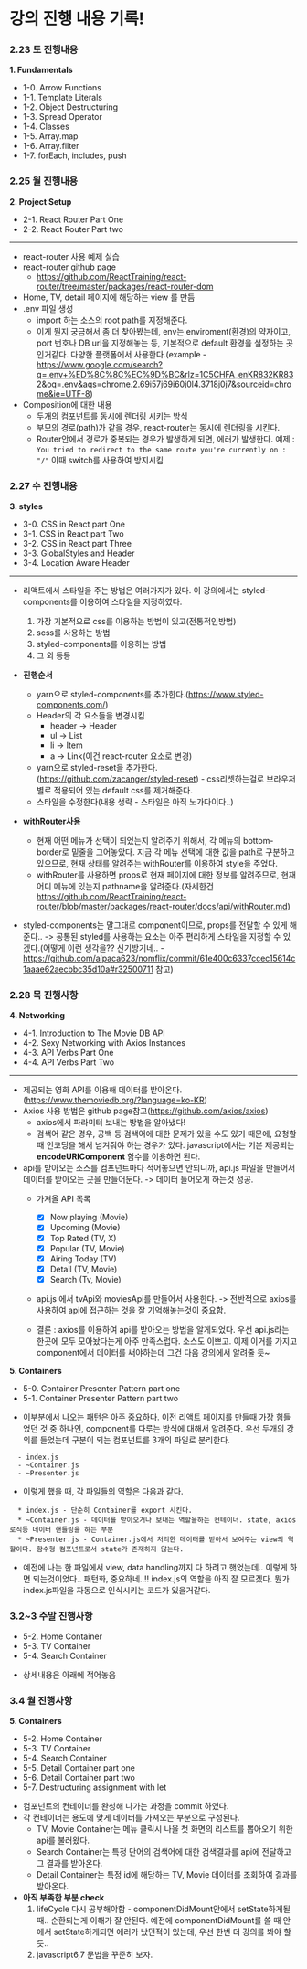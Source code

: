 # 강의 진행 내용 기록!

### __2.23 토 진행내용__

  **1. Fundamentals**
  * 1-0. Arrow Functions
  * 1-1. Template Literals
  * 1-2. Object Destructuring
  * 1-3. Spread Operator
  * 1-4. Classes
  * 1-5. Array.map
  * 1-6. Array.filter
  * 1-7. forEach, includes, push

### __2.25 월 진행내용__

  __2. Project Setup__
  * 2-1. React Router Part One
  * 2-2. React Router Part two
  ---
  * react-router 사용 예제 실습
  * react-router github page
    * https://github.com/ReactTraining/react-router/tree/master/packages/react-router-dom
  * Home, TV, detail 페이지에 해당하는 view 를 만듬
  * .env 파일 생성
    * import 하는 소스의 root path를 지정해준다.
    * 이게 뭔지 궁금해서 좀 더 찾아봤는데, env는 enviroment(환경)의 약자이고, port 번호나 DB url을 지정해놓는 등, 기본적으로 default 환경을 설정하는 곳인거같다. 다양한 플랫폼에서 사용한다.(example - https://www.google.com/search?q=.env+%ED%8C%8C%EC%9D%BC&rlz=1C5CHFA_enKR832KR832&oq=.env&aqs=chrome.2.69i57j69i60j0l4.3718j0j7&sourceid=chrome&ie=UTF-8)
  * Composition에 대한 내용
    * 두개의 컴포넌트를 동시에 렌더링 시키는 방식
    * 부모의 경로(path)가 같을 경우, react-router는 동시에 렌더링을 시킨다.
    * Router안에서 경로가 중복되는 경우가 발생하게 되면, 에러가 발생한다. 예제 : ```You tried to redirect to the same route you're currently on : "/"``` 이때 switch를 사용하여 방지시킴

### __2.27 수 진행내용__

  **3. styles**
  * 3-0. CSS in React part One
  * 3-1. CSS in React part Two
  * 3-2. CSS in React part Three
  * 3-3. GlobalStyles and Header
  * 3-4. Location Aware Header
  ---
  * 리액트에서 스타일을 주는 방법은 여러가지가 있다. 이 강의에서는 styled-components를 이용하여 스타일을 지정하였다.
    1. 가장 기본적으로 css를 이용하는 방법이 있고(전통적인방법)
    1. scss를 사용하는 방법
    1. styled-components를 이용하는 방법
    1. 그 외 등등

  * **진행순서**
    * yarn으로 styled-components를 추가한다.(https://www.styled-components.com/)
    * Header의 각 요소들을 변경시킴
      * header -> Header
      * ul -> List
      * li -> Item
      * a -> Link(이건 react-router 요소로 변경)
    * yarn으로 styled-reset을 추가한다.(https://github.com/zacanger/styled-reset) - css리셋하는걸로 브라우저별로 적용되어 있는 default css를 제거해준다.
    * 스타일을 수정한다(내용 생략 - 스타일은 아직 노가다이다..)
  * **withRouter사용**
    * 현재 어떤 메뉴가 선택이 되었는지 알려주기 위해서, 각 메뉴의 bottom-border로 밑줄을 그어놓았다. 지금 각 메뉴 선택에 대한 값을 path로 구분하고 있으므로, 현재 상태를 알려주는 withRouter를 이용하여 style을 주었다.
    * withRouter를 사용하면 props로 현재 페이지에 대한 정보를 알려주므로, 현재 어디 메뉴에 있는지 pathname을 알려준다.(자세한건 https://github.com/ReactTraining/react-router/blob/master/packages/react-router/docs/api/withRouter.md)
  * styled-components는 말그대로 component이므로, props를 전달할 수 있게 해준다.. -> 공통된 styled를 사용하는 요소는 아주 편리하게 스타일을 지정할 수 있겠다.(어떻게 이런 생각을?? 신기방기네.. - https://github.com/alpaca623/nomflix/commit/61e400c6337ccec15614c1aaae62aecbbc35d10a#r32500711 참고)

### 2.28 목 진행사항
  **4. Networking**
  * 4-1. Introduction to The Movie DB API
  * 4-2. Sexy Networking with Axios Instances
  * 4-3. API Verbs Part One
  * 4-4. API Verbs Part Two
  ---
  * 제공되는 영화 API를 이용해 데이터를 받아온다.(https://www.themoviedb.org/?language=ko-KR)
  * Axios 사용 방법은 github page참고(https://github.com/axios/axios)
    - axios에서 파라미터 보내는 방법을 알아냈다!
    - 검색어 같은 경우, 공백 등 검색어에 대한 문제가 있을 수도 있기 때문에, 요청할 때 인코딩을 해서 넘겨줘야 하는 경우가 있다. javascript에서는 기본 제공되는 **encodeURIComponent** 함수를 이용하면 된다.
  * api를 받아오는 소스를 컴포넌트마다 적어놓으면 안되니까, api.js 파일을 만들어서 데이터를 받아오는 곳을 만들어둔다. -> 데이터 들어오게 하는것 성공.
    * 가져올 API 목록
      - [x] Now playing (Movie)
      - [x] Upcoming (Movie)
      - [x] Top Rated (TV, X)
      - [x] Popular (TV, Movie)
      - [x] Airing Today (TV)
      - [x] Detail (TV, Movie)
      - [x] Search (Tv, Movie)
    * api.js 에서 tvApi와 moviesApi를 만들어서 사용한다. -> 전반적으로 axios를 사용하여 api에 접근하는 것을 잘 기억해놓는것이 중요함.

    * 결론 : axios를 이용하여 api를 받아오는 방법을 알게되었다. 우선 api.js라는 한곳에 모두 모아놨다는게 아주 만족스럽다. 소스도 이쁘고. 이제 이거를 가지고 component에서 데이터를 써야하는데 그건 다음 강의에서 알려줄 듯~
    
  **5. Containers**
  * 5-0. Container Presenter Pattern part one
  * 5-1. Container Presenter Pattern part two

  - 이부분에서 나오는 패턴은 아주 중요하다. 이전 리액트 페이지를 만들때 가장 힘들었던 것 중 하나인, component를 다루는 방식에 대해서 알려준다. 우선 두개의 강의를 들었는데 구분이 되는 컴포넌트를 3개의 파일로 분리한다.
  ```
    - index.js
    - ~Container.js
    - ~Presenter.js
  ```
  - 이렇게 했을 때, 각 파일들의 역할은 다음과 같다.
  ```
    * index.js - 단순히 Container를 export 시킨다.
    * ~Container.js - 데이터를 받아오거나 보내는 역할을하는 컨테이너. state, axios 로직등 데이터 핸들링을 하는 부분
    * ~Presenter.js - Container.js에서 처리한 데이터를 받아서 보여주는 view의 역할이다. 함수형 컴포넌트로서 state가 존재하지 않는다.
  ```
  - 예전에 나는 한 파일에서 view, data handling까지 다 하려고 햇었는데.. 이렇게 하면 되는것이었다.. 패턴화, 중요하네..!! index.js의 역할을 아직 잘 모르겠다. 뭔가 index.js파일을 자동으로 인식시키는 코드가 있을거같다.

### 3.2~3 주말 진행사항
  * 5-2. Home Container
  * 5-3. TV Container
  * 5-4. Search Container

  - 상세내용은 아래에 적어놓음

### 3.4 월 진행사항
  **5. Containers**
  * 5-2. Home Container
  * 5-3. TV Container
  * 5-4. Search Container
  * 5-5. Detail Container part one
  * 5-6. Detail Container part two
  * 5-7. Destructuring assignment with let

  - 컴포넌트의 컨테이너를 완성해 나가는 과정을 commit 하였다.
  - 각 컨테이너는 용도에 맞게 데이터를 가져오는 부분으로 구성된다. 
    - TV, Movie Container는 메뉴 클릭시 나올 첫 화면의 리스트를 뽑아오기 위한 api를 불러왔다.
    - Search Container는 특정 단어의 검색어에 대한 검색결과를 api에 전달하고 그 결과를 받아온다.
    - Detail Container는 특정 id에 해당하는 TV, Movie 데이터를 조회하여 결과를 받아온다.
  - **아직 부족한 부분 check**
    1. lifeCycle 다시 공부해야함 - componentDidMount안에서 setState하게될때.. 순환되는게 이해가 잘 안된다. 예전에 componentDidMount를 쓸 때 안에서 setState하게되면 에러가 났던적이 있는데, 우선 한번 더 강의를 봐야 할듯..
    1. javascript6,7 문법을 꾸준히 보자.